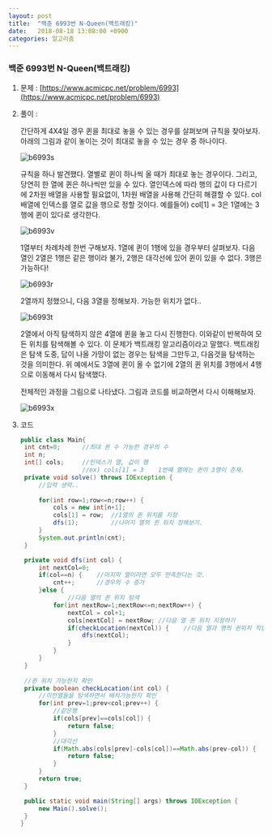 ```yaml
---
layout: post
title:  "백준 6993번 N-Queen(백트래킹)"
date:   2018-08-18 13:08:00 +0900
categories: 알고리즘
---
```

### 백준 6993번 N-Queen(백트래킹)

1. 문제 : [https://www.acmicpc.net/problem/6993](https://www.acmicpc.net/problem/6993)

2. 풀이 : 

   간단하게 4X4일 경우 퀸을 최대로 놓을 수 있는 경우를 살펴보며 규칙을 찾아보자. 아래의 그림과 같이 놓이는 것이 최대로 놓을 수 있는 경우 중 하나이다. 

   ![b6993s](https://user-images.githubusercontent.com/33653318/44296101-8d3a6580-a2f2-11e8-8004-d37cc8177652.PNG)

   규칙을 하나 발견했다. 열별로 퀸이 하나씩 올 때가 최대로 놓는 경우이다. 그리고, 당연히 한 열에 퀸은 하나씩만 있을 수 있다. 열인덱스에 따라 행의 값이 다 다르기에 2차원 배열을 사용할 필요없이, 1차원 배열을 사용해 간단히 해결할 수 있다. col배열에 인덱스를 열로 값을 행으로 정할 것이다. 예를들어) col[1] = 3은 1열에는 3행에 퀸이 있다로 생각한다.

   ![b6993v](https://user-images.githubusercontent.com/33653318/44296103-8dd2fc00-a2f2-11e8-955a-b96e6c1b4f56.PNG)

   1열부터 차례차례 한번 구해보자. 1열에 퀸이 1행에 있을 경우부터 살펴보자. 다음 열인 2열은 1행은 같은 행이라 불가, 2행은 대각선에 있어 퀸이 있을 수 없다. 3행은 가능하다!

   ![b6993r](https://user-images.githubusercontent.com/33653318/44296105-8dd2fc00-a2f2-11e8-8a9e-7cff607bd4d1.PNG)  

   2열까지 정했으니, 다음 3열을 정해보자. 가능한 위치가 없다..

   ![b6993t](https://user-images.githubusercontent.com/33653318/44296102-8dd2fc00-a2f2-11e8-97e4-5e073ff7ed3d.PNG)

   2열에서 아직 탐색하지 않은 4열에 퀸을 놓고 다시 진행한다. 이와같이 반복하여 모든 위치를 탐색해볼 수 있다. 이 문제가 백트래킹 알고리즘이라고 말했다. 백트래킹은 탐색 도중, 답이 나올 가망이 없는 경우는 탐색을 그만두고, 다음것을 탐색하는 것을 의미한다. 위 예에서도 3열에 퀸이 올 수 없기에 2열의 퀸 위치를 3행에서 4행으로  이동해서 다시 탐색했다.

   

   전체적인 과정을 그림으로 나타냈다.  그림과 코드를 비교하면서 다시 이해해보자. 

   ![b6993x](https://user-images.githubusercontent.com/33653318/44296104-8dd2fc00-a2f2-11e8-9e2a-0fe3c2953bf5.png)
   

3. 코드 

   ```java
   public class Main{
   	int cnt=0;		//최대 퀸 수 가능한 경우의 수
   	int n;		
   	int[] cols;		//인덱스가 열, 값이 행
   					//ex) cols[1] = 3    1번째 열에는 퀸이 3행이 존재. 
   	private void solve() throws IOException {
   		//입력 생략..
   		
   		for(int row=1;row<=n;row++) {
   			cols = new int[n+1];
   			cols[1] = row;	//1열의 퀸 위치를 지정  
   			dfs(1);			//나머지 열의 퀸 위치 정해보기.
   		}
   		System.out.println(cnt);
   	}
   
   	private void dfs(int col) {
   		int nextCol=0;	
   		if(col==n) {	//마지막 열이라면 모두 만족한다는 것.
   			cnt++;		//경우의 수 증가	
   		}else {
                //다음 열의 퀸 위치 탐색
   			for(int nextRow=1;nextRow<=n;nextRow++) {
   				nextCol = col+1;
   				cols[nextCol] = nextRow; //다음 열 퀸 위치 지정하기
   				if(checkLocation(nextCol)) {	//다음 열과 행의 퀸위치 적합한지 확인 
   					dfs(nextCol);		
   				}
   			}
   		}
   	}
   	
   	//퀸 위치 가능한지 확인
   	private boolean checkLocation(int col) {
   		//이전열들을 탐색하면서 배치가능한지 확인
   		for(int prev=1;prev<col;prev++) {
   			//같은행
   			if(cols[prev]==cols[col]) {
   				return false;
   			}
   			//대각선
   			if(Math.abs(cols[prev]-cols[col])==Math.abs(prev-col)) {
   				return false;
   			}
   		}
   		return true;
   	}
   
   	public static void main(String[] args) throws IOException {
   		new Main().solve();
   	}
   }
   
   ```
